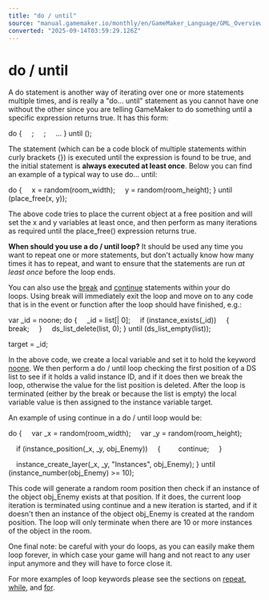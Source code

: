 ```yaml
---
title: "do / until"
source: "manual.gamemaker.io/monthly/en/GameMaker_Language/GML_Overview/Language_Features/do___until.htm"
converted: "2025-09-14T03:59:29.126Z"
---
```


# do / until

A do statement is another way of iterating over one or more statements multiple times, and is really a "do... until" statement as you cannot have one without the other since you are telling GameMaker to do something until a specific expression returns true. It has this form:

do
{
    <statement>;
    <statement>;
    ...
}
until (<expression>);

The statement (which can be a code block of multiple statements within curly brackets {}) is executed until the expression is found to be true, and the initial statement is **always executed at least once**. Below you can find an example of a typical way to use do... until:

do
{
    x = random(room\_width);
    y = random(room\_height);
}
until (place\_free(x, y));

The above code tries to place the current object at a free position and will set the x and y variables at least once, and then perform as many iterations as required until the place\_free() expression returns true.

**When should you use a do / until loop?** It should be used any time you want to repeat one or more statements, but don't actually know how many times it has to repeat, and want to ensure that the statements are run _at least once_ before the loop ends.

You can also use the [break](break.md) and [continue](continue.md) statements within your do loops. Using break will immediately exit the loop and move on to any code that is in the event or function after the loop should have finished, e.g.:

var \_id = noone;
do
{
    \_id = list\[| 0\];
    if (instance\_exists(\_id))
    {
        break;
    }
    ds\_list\_delete(list, 0);
}
until (ds\_list\_empty(list));

target = \_id;

In the above code, we create a local variable and set it to hold the keyword [noone](../Instance%20Keywords/noone.md). We then perform a do / until loop checking the first position of a DS list to see if it holds a valid instance ID, and if it does then we break the loop, otherwise the value for the list position is deleted. After the loop is terminated (either by the break or because the list is empty) the local variable value is then assigned to the instance variable target.

An example of using continue in a do / until loop would be:

do
{
    var \_x = random(room\_width);
    var \_y = random(room\_height);

    if (instance\_position(\_x, \_y, obj\_Enemy))
    {
        continue;
    }

    instance\_create\_layer(\_x, \_y, "Instances", obj\_Enemy);
}
until (instance\_number(obj\_Enemy) >= 10);

This code will generate a random room position then check if an instance of the object obj\_Enemy exists at that position. If it does, the current loop iteration is terminated using continue and a new iteration is started, and if it doesn't then an instance of the object obj\_Enemy is created at the random position. The loop will only terminate when there are 10 or more instances of the object in the room.

One final note: be careful with your do loops, as you can easily make them loop forever, in which case your game will hang and not react to any user input anymore and they will have to force close it.

For more examples of loop keywords please see the sections on [repeat](repeat.md), [while](while.md), and [for](for.md).